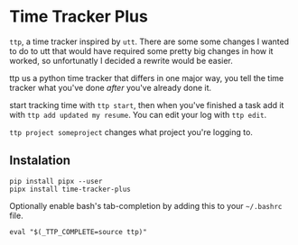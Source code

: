 # Time Tracker Plus

`ttp`, a time tracker inspired by `utt`. There are some some changes I wanted to
do to utt that would have required some pretty big changes in how it worked, so
unfortunatly I decided a rewrite would be easier.

ttp us a python time tracker that differs in one major way, you tell the time
tracker what you've done *after* you've already done it.

start tracking time with `ttp start`, then when you've finished a task add it
with `ttp add updated my resume`. You can edit your log with `ttp edit`.

`ttp project someproject` changes what project you're logging to.

## Instalation

```
pip install pipx --user
pipx install time-tracker-plus
```

Optionally enable bash's tab-completion by adding this to your `~/.bashrc` file.

`eval "$(_TTP_COMPLETE=source ttp)"`
